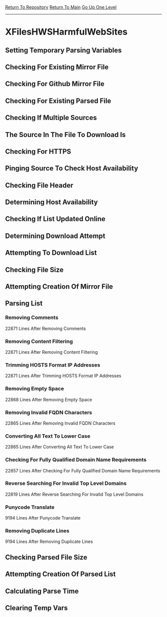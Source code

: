 [Return To Repository](https://github.com/DigitalWarrior/piholeparser/)
[Return To Main](https://github.com/DigitalWarrior/piholeparser/blob/master/RecentRunLogs/Mainlog.md)
[Go Up One Level](https://github.com/DigitalWarrior/piholeparser/blob/master/RecentRunLogs/TopLevelScripts/30-Processing-External-Blacklists.md)
____________________________________
# XFilesHWSHarmfulWebSites
## Setting Temporary Parsing Variables
## Checking For Existing Mirror File
## Checking For Github Mirror File
## Checking For Existing Parsed File
## Checking If Multiple Sources
## The Source In The File To Download Is
## Checking For HTTPS
## Pinging Source To Check Host Availability
## Checking File Header
## Determining Host Availability
## Checking If List Updated Online
## Determining Download Attempt
## Attempting To Download List
## Checking File Size
## Attempting Creation Of Mirror File
## Parsing List
### Removing Comments
22871 Lines After Removing Comments
### Removing Content Filtering
22871 Lines After Removing Content Filtering
### Trimming HOSTS Format IP Addresses
22871 Lines After Trimming HOSTS Format IP Addresses
### Removing Empty Space
22868 Lines After Removing Empty Space
### Removing Invalid FQDN Characters
22865 Lines After Removing Invalid FQDN Characters
### Converting All Text To Lower Case
22865 Lines After Converting All Text To Lower Case
### Checking For Fully Qualified Domain Name Requirements
22857 Lines After Checking For Fully Qualified Domain Name Requirements
### Reverse Searching For Invalid Top Level Domains
22819 Lines After Reverse Searching For Invalid Top Level Domains
### Punycode Translate
9194 Lines After Punycode Translate
### Removing Duplicate Lines
9194 Lines After Removing Duplicate Lines
## Checking Parsed File Size
## Attempting Creation Of Parsed List
## Calculating Parse Time
## Clearing Temp Vars
